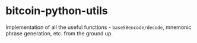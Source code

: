 # bitcoin-python-utils

Implementation of all the useful functions - `base58encode/decode`, mnemonic phrase generation, etc. from the ground up.

